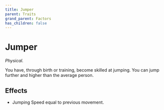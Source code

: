 ```yaml
---
title: Jumper
parent: Traits
grand_parent: Factors
has_children: false
---
```


# Jumper

*Physical.*

You have, through birth or training, become skilled at jumping. You can jump further and higher than the average person.

## Effects

* Jumping Speed equal to previous movement.

